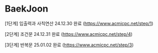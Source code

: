 # BaekJoon
 
[1단계]  입출력과 사칙연산 24.12.30 완료 (https://www.acmicpc.net/step/1)

[2단계]  조건문 24.12.31 완료 (https://www.acmicpc.net/step/4)

[3단계]  반복문 25.01.02 완료 (https://www.acmicpc.net/step/3)